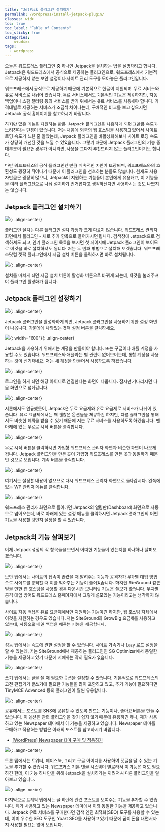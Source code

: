 ```yaml
---
title: "JetPack 플러그인 설치하기"
permalink: /wordpress/install-jetpack-plugin/
classes: wide
toc: true
toc_label: "Table of Contents"
toc_sticky: true
categories:
  - studies
tags:
  - wordpress
---
```


오늘은 워드프레스 플러그인 중 하나인 Jetpack을 설치하는 법을 설명하려고 합니다. Jetpack은 워드프레스에서 공식으로 제공하는 플러그인으로, 워드프레스에서 기본적으로 제공하지 않는 보안 설정이나 사이트 관리 도구를 모아놓은 플러그인입니다.

워드프레스에서 공식으로 제공하기 때문에 기본적으로 한글이 지원되며, 무료 서비스와 유료 서비스로 나뉘어 있습니다. 무료 서비스에서도 기본적인 기능은 제공하지만, 자동 백업이나 스팸 필터링 등의 서비스를 받기 위해서는 유료 서비스를 사용해야 합니다. 가격대별로 제공하는 서비스가 조금씩 차이나는데, 구체적인 비교를 보고 싶으시면 Jetpack 공식 홈페이지를 참고하시기 바랍니다.

하지만 많은 기능을 지원하는 만큼, Jetpack 플러그인을 사용하게 되면 그만큼 속도가 느려진다는 단점이 있습니다. 저는 처음에 외국의 웹 호스팅을 사용하고 있어서 사이트 로딩 속도가 느린 줄 알았는데, Jetpack 플러그인을 비활성화해보니 사이트 로딩 속도가 상당히 개선된 것을 느낄 수 있었습니다. 그렇기 때문에 Jetpack 플러그인의 기능 중 대부분이 필요한 경우가 아니라면, 사용을 그다지 추천드리지 않는 플러그인이기도 합니다.

다만 워드프레스의 공식 플러그인인 만큼 지속적인 지원이 보장되며, 워드프레스와의 호환성도 굉장히 뛰어나기 때문에 이 플러그인을 선호하는 분들도 많습니다. 현재도 사용자만큼은 굉장히 많으니, Jetpack이 지원하는 기능들이 본인에게 유용하고, 이 기능들을 여러 플러그인으로 나눠 설치하기 번거롭다고 생각하신다면 사용하시는 것도 나쁘지는 않습니다.

## Jetpack 플러그인 설치하기

![](https://github.com/JoonsuRyu/images/blob/master/WordPress/015/01.png?raw=true){: .align-center}

플러그인 설치는 다른 플러그인 설치 과정과 크게 다르지 않습니다. 워드프레스 관리자 화면에서 플러그인 - 새로 추가 항목으로 들어가시면 됩니다. 검색창에 Jetpack으로 검색하셔도 되고, 인기 플러그인 목록을 보시면 첫 페이지에 Jetpack 플러그인이 보이므로 이것을 바로 설치하셔도 됩니다. 저는 두 번째 방법으로 설치해 보겠습니다. 워드프레스닷컴 젯팩 플러그인에서 지금 설치 버튼을 클릭하시면 바로 설치됩니다.

![](https://github.com/JoonsuRyu/images/blob/master/WordPress/015/02.png?raw=true){: .align-center}

설치를 마치게 되면 지금 설치 버튼이 활성화 버튼으로 바뀌게 되는데, 이것을 눌러주셔야 플러그인 활성화가 됩니다.

## Jetpack 플러그인 설정하기

![](https://github.com/JoonsuRyu/images/blob/master/WordPress/015/03.png?raw=true){: .align-center}

Jetpack 플러그인을 활성화하게 되면, Jetpack 플러그인을 사용하기 위한 설정 화면이 나옵니다. 가운데에 나와있는 젯팩 설정 버튼을 클릭하세요.

![](https://github.com/JoonsuRyu/images/blob/master/WordPress/015/04.png?raw=true){: width="600"}{: .align-center}

Jetpack을 사용하기 위해서는 계정을 만들어야 합니다. 또는 구글이나 애플 계정을 사용할 수도 있습니다. 워드프레스와 애플과는 별 관련이 없어보이는데, 통합 계정을 사용하는 것이 신기하네요. 저는 새 계정을 만들어서 사용하도록 하겠습니다.

![](https://github.com/JoonsuRyu/images/blob/master/WordPress/015/05.png?raw=true){: .align-center}

로그인을 하게 되면 해당 아이디로 연결한다는 화면이 나옵니다. 잠시만 기다리시면 다음 화면으로 넘어갑니다.

![](https://github.com/JoonsuRyu/images/blob/master/WordPress/015/06.png?raw=true){: .align-center}

서론에서도 언급했듯이, Jetpack은 무료 요금제와 유료 요금제로 서비스가 나뉘어 있습니다. 유료 요금제에서는 꽤 괜찮은 옵션들을 제공하긴 하지만, 다른 플러그인을 통해서도 비슷한 혜택을 받을 수 있기 때문에 저는 무료 서비스를 사용하도록 하겠습니다. 맨 아래에 있는 무료로 시작 버튼을 클릭합니다.

![](https://github.com/JoonsuRyu/images/blob/master/WordPress/015/07.png?raw=true){: .align-center}

무료 시작 버튼을 클릭하시면 가입형 워드프레스 관리자 화면과 비슷한 화면이 나오게 됩니다. Jetpack 플러그인을 만든 곳이 가입형 워드프레스를 만든 곳과 동일하기 때문인 것으로 보입니다. 계속 버튼을 클릭합니다.

![](https://github.com/JoonsuRyu/images/blob/master/WordPress/015/08.png?raw=true){: .align-center}

여기서는 설정할 내용이 없으므로 다시 워드프레스 관리자 화면으로 돌아갑시다. 왼쪽에 있는 WP 관리자 메뉴를 클릭합니다.

![](https://github.com/JoonsuRyu/images/blob/master/WordPress/015/09.png?raw=true){: .align-center}

워드프레스 관리자 화면으로 돌아가면 Jetpack의 알림판(Dashboard) 화면으로 자동으로 넘어오는데, 바로 아래에 있는 설정 메뉴를 클릭하시면 Jetpack 플러그인의 어떤 기능을 사용할 것인지 설정을 할 수 있습니다.

## Jetpack의 기능 살펴보기

이제 Jetpack 설정의 각 항목들을 보면서 어떠한 기능들이 있는지를 하나하나 살펴보겠습니다.

![](https://github.com/JoonsuRyu/images/blob/master/WordPress/015/10.png?raw=true){: .align-center}

보안 탭에서는 사이트의 접속이 끊겼을 때 알려주는 기능과 공격자가 무차별 대입 방법으로 사이트를 공격할 때 이를 막아주는 기능이 들어있습니다. 하지만 SiteGround 같은 믿을 만한 웹 호스팅을 사용할 경우 다운시간 모니터링 기능은 쓸모가 없습니다. 무차별 공격 대입 방어도 워드프레스 홈페이지에서 그렇게 쓸모있는 기능이라고는 생각하지 않습니다.

사이트 자동 백업은 유료 요금제에서만 지원하는 기능이긴 하지만, 웹 호스팅 자체에서 이것을 지원하는 경우도 있습니다. 저는 SiteGround의 GrowBig 요금제를 사용하고 있는데, 자동으로 매일 백업을 해주는 기능을 제공합니다.

![](https://github.com/JoonsuRyu/images/blob/master/WordPress/015/11.png?raw=true){: .align-center}

성능 탭에서는 속도에 관한 설정을 할 수 있습니다. 사이트 가속기나 Lazy 로드 설정을 할 수 있는데, 저는 SiteGround에서 제공하는 플러그인인 SG Optimizer에서 동일한 기능을 제공하고 있기 때문에 저에게는 딱히 필요가 없습니다.

![](https://github.com/JoonsuRyu/images/blob/master/WordPress/015/12.png?raw=true){: .align-center}

쓰기 탭에서는 글을 쓸 때 필요한 옵션을 설정할 수 있습니다. 기본적으로 워드프레스의 고전 편집기가 글쓰기에 필요한 기능들을 많이 포함하고 있고, 추가 기능이 필요하다면 TinyMCE Advanced 등의 플러그인이 훨씬 유용합니다.

![](https://github.com/JoonsuRyu/images/blob/master/WordPress/015/13.png?raw=true){: .align-center}

공유에서는 포스트를 SNS에 공유할 수 있도록 만드는 기능이나, 좋아요 버튼을 만들 수 있습니다. 이 옵션은 관련 플러그인을 찾기 쉽지 않기 때문에 유용하긴 하나, 제가 사용하고 있는 Newspaper 테마에서 이 기능을 제공하고 있습니다. Newspaper 테마를 구매하고 적용하는 방법은 아래의 포스트를 참고하시기 바랍니다.

- [[WordPress] Newspaper 테마 구매 및 적용하기](/wordpress/buy-newspaper-theme/)

![](https://github.com/JoonsuRyu/images/blob/master/WordPress/015/14.png?raw=true){: .align-center}

토론 탭에서는 트위터, 페이스북, 그리고 구글 아이디를 사용하여 댓글을 달 수 있는 기능을 추가할 수 있습니다. 워드프레스 기본 댓글 시스템이 별로라서 이 기능은 저도 필요하긴 한데, 이 기능 하나만을 위해 Jetpack을 설치하기는 꺼려저셔 다른 플러그인을 알아보고 있습니다.

![](https://github.com/JoonsuRyu/images/blob/master/WordPress/015/15.png?raw=true){: .align-center}

마지막으로 트래픽 탭에서는 글 하단에 관련 포스트를 보여주는 기능을 추가할 수 있습니다. 제가 사용하고 있는 Newspaper 테마에서 이와 동일한 기능을 제공하고 있습니다. Jetpack 유료 서비스를 구매한다면 검색 엔진 최적화(SEO) 도구를 사용할 수 있는데, 이미 우수한 SEO 도구인 Yoast SEO를 사용하고 있기 때문에 굳이 돈을 내면서까지 사용할 필요는 없어 보입니다.